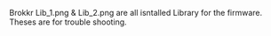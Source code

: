 Brokkr
Lib_1.png & Lib_2.png are all isntalled Library for the firmware. Theses are for trouble shooting.
